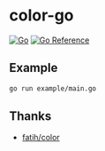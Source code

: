 # color-go

[![Go](https://github.com/make-go-great/color/workflows/Go/badge.svg?branch=main)](https://github.com/make-go-great/color-go/actions)
[![Go Reference](https://pkg.go.dev/badge/github.com/make-go-great/color.svg)](https://pkg.go.dev/github.com/make-go-great/color)

## Example

```sh
go run example/main.go
```

## Thanks

- [fatih/color](https://github.com/fatih/color)
